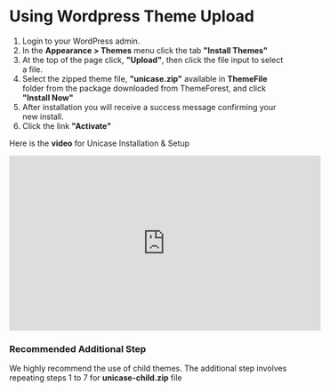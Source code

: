 # Using Wordpress Theme Upload

1. Login to your WordPress admin.
2. In the **Appearance > Themes** menu click the tab **"Install Themes"**
3. At the top of the page click, **"Upload"**, then click the file input to select a file.
4. Select the zipped theme file, **"unicase.zip"** available in **ThemeFile** folder from the package downloaded from ThemeForest, and click **"Install Now"**
5. After installation you will receive a success message confirming your new install.
6. Click the link **"Activate"**

Here is the **video** for Unicase Installation & Setup

<iframe width="560" height="315" src="https://www.youtube.com/embed/fZo52JGQEa4" frameborder="0" allowfullscreen></iframe>

### Recommended Additional Step

We highly recommend the use of child themes. The additional step involves repeating steps 1 to 7 for **unicase-child.zip** file
